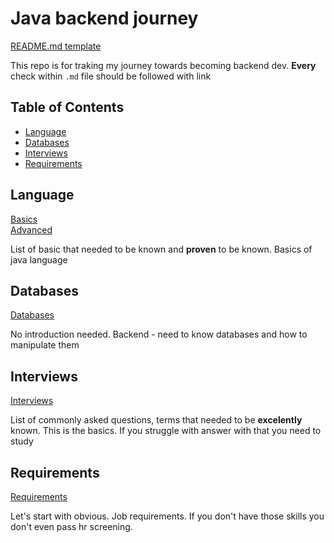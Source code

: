 # Java backend journey

[README.md template](https://github.com/ArickCodeGuy/readme-template)

This repo is for traking my journey towards becoming backend dev.
**Every** check within `.md` file should be followed with link

## Table of Contents

- [Language](#language)
- [Databases](#databases)
- [Interviews](#interviews)
- [Requirements](#requirements)

## Language

[Basics](./basics/BASICS.md)  
[Advanced](./advanced/ADVANCED.md)

List of basic that needed to be known and **proven** to be known. Basics of java language

## Databases

[Databases](./databases/DATABASES.md)

No introduction needed. Backend - need to know databases and how to manipulate them

## Interviews

[Interviews](./interview/INTERVIEW.md)

List of commonly asked questions, terms that needed to be **excelently** known. This is the basics. If you struggle with answer with that you need to study

## Requirements

[Requirements](./requirements/REQUIREMENTS.md)

Let's start with obvious. Job requirements. If you don't have those skills you don't even pass hr screening.

